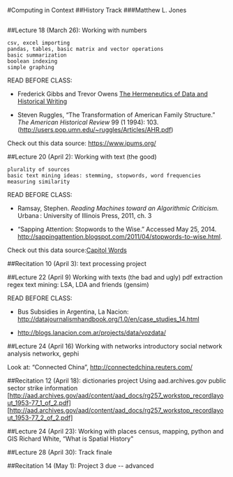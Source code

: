 #Computing in Context
##History Track
###Matthew L. Jones
##

##Lecture 18 (March 26): Working with numbers

	csv, excel importing
	pandas, tables, basic matrix and vector operations
	basic summarization
	boolean indexing
	simple graphing

READ BEFORE CLASS:
+ Frederick Gibbs and Trevor Owens [The Hermeneutics of Data and Historical Writing](http://writinghistory.trincoll.edu/data/gibbs-owens-2012-spring/)

+ Steven Ruggles, “The Transformation of American Family Structure.” *The American Historical
Review* 99 (1 1994): 103. (http://users.pop.umn.edu/~ruggles/Articles/AHR.pdf)

Check out this data source: https://www.ipums.org/

##Lecture 20 (April 2): Working with text (the good)

	plurality of sources
	basic text mining ideas: stemming, stopwords, word frequencies
	measuring similarity

READ BEFORE CLASS:
- Ramsay, Stephen. *Reading Machines toward an Algorithmic Criticism.* Urbana : University of Illinois Press, 2011, ch. 3

- “Sapping Attention: Stopwords to the Wise.” Accessed May 25, 2014. http://sappingattention.blogspot.com/2011/04/stopwords-to-wise.html.
 
Check out this data source:[Capitol Words](http://sunlightlabs.github.io/Capitol-Words/)

##Recitation 10 (April 3): text processing project

##Lecture 22 (April 9) Working with texts (the bad and ugly)
	pdf extraction
	regex
	text mining: LSA, LDA and friends (gensim)

READ BEFORE CLASS:

+ Bus Subsidies in Argentina, La Nacion: http://datajournalismhandbook.org/1.0/en/case_studies_14.html

+ http://blogs.lanacion.com.ar/projects/data/vozdata/

##Lecture 24 (April 16) Working with networks
	introductory social network analysis
	networkx, gephi

Look at: “Connected China”, http://connectedchina.reuters.com/

##Recitation 12 (April 18): dictionaries project
	Using aad.archives.gov public sector strike information
	[http://aad.archives.gov/aad/content/aad_docs/rg257_workstop_recordlayout_1953-77_1_of_2.pdf]
	[http://aad.archives.gov/aad/content/aad_docs/rg257_workstop_recordlayout_1953-77_2_of_2.pdf]

##Lecture 24 (April 23): Working with places
	census, mapping, python and GIS
  	Richard White, “What is Spatial History" 
  
  
##Lecture 28 (April 30): Track finale

##Recitation 14 (May 1): Project 3 due -- advanced


